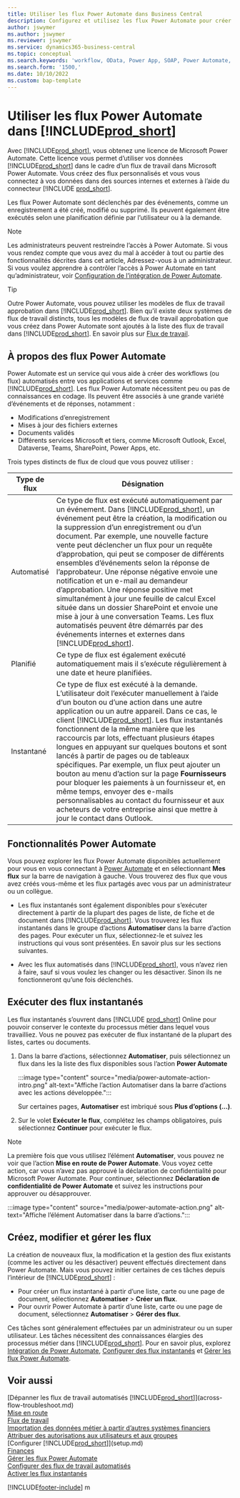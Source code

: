 ```yaml
---
title: Utiliser les flux Power Automate dans Business Central
description: Configurez et utilisez les flux Power Automate pour créer ou modifier les données Business Central.
author: jswymer
ms.author: jswymer
ms.reviewer: jswymer
ms.service: dynamics365-business-central
ms.topic: conceptual
ms.search.keywords: 'workflow, OData, Power App, SOAP, Power Automate,'
ms.search.form: '1500,'
ms.date: 10/10/2022
ms.custom: bap-template
---
```

# Utiliser les flux Power Automate dans [!INCLUDE[prod_short](includes/prod_short.md)]

Avec [!INCLUDE[prod_short](includes/prod_short.md)], vous obtenez une licence de Microsoft Power Automate. Cette licence vous permet d’utiliser vos données [!INCLUDE[prod_short](includes/prod_short.md)] dans le cadre d’un flux de travail dans Microsoft Power Automate. Vous créez des flux personnalisés et vous vous connectez à vos données dans des sources internes et externes à l’aide du connecteur [!INCLUDE [prod_short](includes/prod_short.md)].

Les flux Power Automate sont déclenchés par des événements, comme un enregistrement a été créé, modifié ou supprimé. Ils peuvent également être exécutés selon une planification définie par l’utilisateur ou à la demande.

> [!NOTE]
> Les administrateurs peuvent restreindre l’accès à Power Automate. Si vous vous rendez compte que vous avez du mal à accéder à tout ou partie des fonctionnalités décrites dans cet article, Adressez-vous à un administrateur. Si vous voulez apprendre à contrôler l’accès à Power Automate en tant qu’administrateur, voir [Configuration de l’intégration de Power Automate](/dynamics365/business-central/dev-itpro/powerplatform/power-automate-setup).

<!-- You must have a valid account with both [!INCLUDE[prod_short](includes/prod_short.md)] and Power Automate. --> 

> [!TIP]
> Outre Power Automate, vous pouvez utiliser les modèles de flux de travail approbation dans [!INCLUDE[prod_short](includes/prod_short.md)]. Bien qu’il existe deux systèmes de flux de travail distincts, tous les modèles de flux de travail approbation que vous créez dans Power Automate sont ajoutés à la liste des flux de travail dans [!INCLUDE[prod_short](includes/prod_short.md)]. En savoir plus sur [Flux de travail](across-workflow.md).

## À propos des flux Power Automate

Power Automate est un service qui vous aide à créer des workflows (ou flux) automatisés entre vos applications et services comme [!INCLUDE[prod_short](includes/prod_short.md)]. Les flux Power Automate nécessitent peu ou pas de connaissances en codage. Ils peuvent être associés à une grande variété d’événements et de réponses, notamment :

- Modifications d’enregistrement
- Mises à jour des fichiers externes
- Documents validés
- Différents services Microsoft et tiers, comme Microsoft Outlook, Excel, Dataverse, Teams, SharePoint, Power Apps, etc.

Trois types distincts de flux de cloud que vous pouvez utiliser :

|Type de flux|Désignation|
|---------|-----------|
|Automatisé|Ce type de flux est exécuté automatiquement par un événement. Dans [!INCLUDE[prod_short](includes/prod_short.md)], un événement peut être la création, la modification ou la suppression d’un enregistrement ou d’un document. Par exemple, une nouvelle facture vente peut déclencher un flux pour un requête d’approbation, qui peut se composer de différents ensembles d’événements selon la réponse de l’approbateur. Une réponse négative envoie une notification et un e-mail au demandeur d’approbation. Une réponse positive met simultanément à jour une feuille de calcul Excel située dans un dossier SharePoint et envoie une mise à jour à une conversation Teams. Les flux automatisés peuvent être démarrés par des événements internes et externes dans [!INCLUDE[prod_short](includes/prod_short.md)].|
|Planifié|Ce type de flux est également exécuté automatiquement mais il s’exécute régulièrement à une date et heure planifiées. |
|Instantané |Ce type de flux est exécuté à la demande. L’utilisateur doit l’exécuter manuellement à l’aide d‘un bouton ou d’une action dans une autre application ou un autre appareil. Dans ce cas, le client [!INCLUDE[prod_short](includes/prod_short.md)]. Les flux instantanés fonctionnent de la même manière que les raccourcis par lots, effectuant plusieurs étapes longues en appuyant sur quelques boutons et sont lancés à partir de pages ou de tableaux spécifiques. Par exemple, un flux peut ajouter un bouton au menu d’action sur la page **Fournisseurs** pour bloquer les paiements à un fournisseur et, en même temps, envoyer des e-mails personnalisables au contact du fournisseur et aux acheteurs de votre entreprise ainsi que mettre à jour le contact dans Outlook. |

## Fonctionnalités Power Automate

Vous pouvez explorer les flux Power Automate disponibles actuellement pour vous en vous connectant à [Power Automate](https://powerautomate.com) et en sélectionnant **Mes flux** sur la barre de navigation à gauche. Vous trouverez des flux que vous avez créés vous-même et les flux partagés avec vous par un administrateur ou un collègue.

- Les flux instantanés sont également disponibles pour s’exécuter directement à partir de la plupart des pages de liste, de fiche et de document dans [!INCLUDE[prod_short](includes/prod_short.md)]. Vous trouverez les flux instantanés dans le groupe d’actions **Automatiser** dans la barre d’action des pages. Pour exécuter un flux, sélectionnez-le et suivez les instructions qui vous sont présentées. En savoir plus sur les sections suivantes.
 
- Avec les flux automatisés dans [!INCLUDE[prod_short](includes/prod_short.md)], vous n’avez rien à faire, sauf si vous voulez les changer ou les désactiver. Sinon ils ne fonctionneront qu’une fois déclenchés. 
<!--

## Automated flows

With Power Automate, you can create business flows directly in-house and rely on citizen developers. Automated workflows can be started by both internal and external events in [!INCLUDE[prod_short](includes/prod_short.md)], and also be set to run periodically. Learn more and get instructions on how to create flows in the [Set Up Automated Workflows](/dynamics365/business-central/dev-itpro/powerplatform/automate-workflows) article in the administration content.

-->

## Exécuter des flux instantanés

Les flux instantanés s’ouvrent dans [!INCLUDE [prod_short](includes/prod_short.md)] Online pour pouvoir conserver le contexte du processus métier dans lequel vous travailliez. Vous ne pouvez pas exécuter de flux instantané de la plupart des listes, cartes ou documents.

1. Dans la barre d’actions, sélectionnez **Automatiser**, puis sélectionnez un flux dans les la liste des flux disponibles sous l’action **Power Automate**

    :::image type="content" source="media/power-automate-action-intro.png" alt-text="Affiche l’action Automatiser dans la barre d’actions avec les actions développée.":::

    Sur certaines pages, **Automatiser** est imbriqué sous **Plus d’options (...)**. 
2. Sur le volet **Exécuter le flux**, complétez les champs obligatoires, puis sélectionnez **Continuer** pour exécuter le flux.

> [!NOTE]
> La première fois que vous utilisez l’élément **Automatiser**, vous pouvez ne voir que l’action **Mise en route de Power Automate**. Vous voyez cette action, car vous n’avez pas approuvé la déclaration de confidentialité pour Microsoft Power Automate. Pour continuer, sélectionnez **Déclaration de confidentialité de Power Automate** et suivez les instructions pour approuver ou désapprouver.  
>
> :::image type="content" source="media/power-automate-action.png" alt-text="Affiche l’élément Automatiser dans la barre d’actions.":::

<!--

[!INCLUDE [prod_short](includes/prod_short.md)] can run a Power Automate flow from most list, card, and document pages. Once the admin has connected [!INCLUDE [prod_short](includes/prod_short.md)] with Power Automate, you'll see any flows your organization has added when you choose the **Automate** action on the relevant pages. Instant flows are run without leaving [!INCLUDE [prod_short](includes/prod_short.md)]. Learn more in the [Set Up Automated Workflows](/dynamics365/business-central/dev-itpro/powerplatform/automate-workflows) article in the administration content.

These instant flows open on a page inside [!INCLUDE [prod_short](includes/prod_short.md)] online so you can remain within the context of the business process you were in the middle of. Choose the **Automate** action—on some pages nested under the **More Options** menu—choose the **Power Automate** menu item, then choose the relevant link to trigger the workflow. The connection to Power Automate is already set up for you.

Most flows require you to fill in a field or two before you choose the **Run flow** action.

> [!TIP]
> If you don't see an **Automate** action, then your [!INCLUDE [prod_short](includes/prod_short.md)] probably hasn't yet been set up to use Power Automate. Learn more from your admin.-->

## Créez, modifier et gérer les flux

La création de nouveaux flux, la modification et la gestion des flux existants (comme les activer ou les désactiver) peuvent effectués directement dans Power Automate. Mais vous pouvez initier certaines de ces tâches depuis l’intérieur de [!INCLUDE[prod_short](includes/prod_short.md)] :

- Pour créer un flux instantané à partir d’une liste, carte ou une page de document, sélectionnez **Automatiser** > **Créer un flux**.
- Pour ouvrir Power Automate à partir d’une liste, carte ou une page de document, sélectionnez **Automatiser** > **Gérer des flux**.
<!--- To create new flows or manage existing flows from inside [!INCLUDE[prod_short](includes/prod_short.md)], got to the **Manage Power Automate Flows** page.-->

Ces tâches sont généralement effectuées par un administrateur ou un super utilisateur. Les tâches nécessitent des connaissances élargies des processus métier dans [!INCLUDE[prod_short](includes/prod_short.md)]. Pour en savoir plus, explorez [Intégration de Power Automate](/dynamics365/business-central/dev-itpro/powerplatform/power-automate-overview), [Configurer des flux instantanés](/dynamics365/business-central/dev-itpro/powerplatform/instant-flows) et [Gérer les flux Power Automate](/dynamics365/business-central/dev-itpro/powerplatform/manage-power-automate-flows).
<!-- 

## Add more automated flows and instant flows

You can create flows through the [powerautomate.microsoft.com](https://powerautomate.microsoft.com) website. However, if your admin has switched on the capability to run Power Automate flows from inside [!INCLUDE [prod_short](includes/prod_short.md)] online, you can start the process of building a flow from the **Automate** action on the relevant pages, which can be found under the **More Options** menu depending on the page. Then choose the **Power Automate** menu item, and then choose the **Create a flow** action. Power Automate then opens in a new browser tab, and you're signed in automatically.

You can find sample templates to adapt to your company and all available trigger events, using both [!INCLUDE [prod_short](includes/prod_short.md)] and external tools, by choosing the **Connectors** menu on the Power Automate website. Learn more about available templates and triggers in the [Set Up Automated Workflows](/dynamics365/business-central/dev-itpro/powerplatform/automate-workflows) article in the administration content.

## Create and manage Power Automate flows

You can create new flows or manage existing Power Automate flows in [!INCLUDE [prod_short](includes/prod_short.md)] on the **Manage Power Automate Flows** page. Learn more in the [Manage Power Automate Flows](/dynamics365/business-central/dev-itpro/powerplatform/manage-power-automate-flows) article in the administration content.

<!--
You can also manage available Power Automate workflows on the **Workflows** page in [!INCLUDE[prod_short](includes/prod_short.md)]. The page lists both the built-in approval and Power Automate workflows, with options for the latter to enable/disable, delete, and view the workflow on the Power Automate website.-->

## Voir aussi

[Dépanner les flux de travail automatisés [!INCLUDE[prod_short](includes/prod_short.md)]](across-flow-troubleshoot.md)  
[Mise en route](ui-get-ready-business.md)  
[Flux de travail](across-workflow.md)  
[Importation des données métier à partir d’autres systèmes financiers](across-import-data-configuration-packages.md)  
[Attribuer des autorisations aux utilisateurs et aux groupes](ui-define-granular-permissions.md)  
[Configurer [!INCLUDE[prod_short](includes/prod_short.md)]](setup.md)  
[Finances](finance.md)  
[Gérer les flux Power Automate](/dynamics365/business-central/dev-itpro/powerplatform/manage-power-automate-flows)  
[Configurer des flux de travail automatisés](/dynamics365/business-central/dev-itpro/powerplatform/automate-workflows)  
[Activer les flux instantanés](/dynamics365/business-central/dev-itpro/powerplatform/instant-flows)  

[!INCLUDE[footer-include](includes/footer-banner.md)]
m